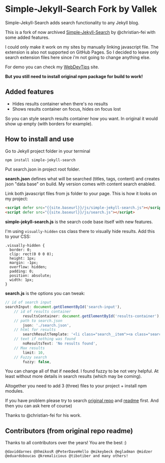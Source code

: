 # Simple-Jekyll-Search Fork by Vallek

Simple-Jekyll-Search adds search functionality to any Jekyll blog.

This is a fork of now archived [Simple-Jekyll-Search](https://github.com/christian-fei/Simple-Jekyll-Search) by @christian-fei with some added features.

I could only make it work on my sites by manually linking javascript file. The extension is also not supported on GitHub Pages. So I decided to leave only search extension files here since i'm not going to change anything else. 

For demo you can check my [WebDevTips](https://vallek.github.io/webdevtips/) site.

**But you still need to install original npm package for build to work!**

## Added features
* Hides results container when there's no results
* Shows results container on focus, hides on focus lost

So you can style search results container how you want. In original it would show up empty (with borders for example).

## How to install and use

Go to Jekyll project folder in your terminal

```sh
npm install simple-jekyll-search
```

Put search.json in project root folder.

**search.json** defines what will be searched (titles, tags, content) and creates json "data base" on build. My version comes with content search enabled.

Link both javascript files from js folder to your page. This is how it looks on my project: 

```html
<script defer src="{{site.baseurl}}/js/simple-jekyll-search.js"></script>
<script defer src="{{site.baseurl}}/js/search.js"></script>
```
**simple-jekyll-search.js** is the search code base itself with new features.

I'm using `visually-hidden` css class there to visually hide results. Add this to your CSS:
```
.visually-hidden {
  border: 0;
  clip: rect(0 0 0 0);
  height: 1px;
  margin: -1px;
  overflow: hidden;
  padding: 0;
  position: absolute;
  width: 1px;
}
``` 

**search.js** is the options you can tweak:
```js
// id of search input
searchInput: document.getElementById('search-input'),
    // id of results container
		resultsContainer: document.getElementById('results-container'),
    // path to search.json
		json: './search.json',
    // html for results
		searchResultTemplate: '<li class="search__item"><a class="search__link" href="{url}">{title}</a></li>',
    // text if nothing was found
		noResultsText: 'No results found',
    // Max results
		limit: 10,
    // Fuzzy search
		fuzzy: false,
```
You can change all of that if needed. I found fuzzy to be not very helpful. At least without more details in search results (which may be coming). 

Altogether you need to add 3 (three) files to your project + install npm modules.

If you have problem please try to search [original repo](https://github.com/christian-fei/Simple-Jekyll-Search/issues?q=is%3Aissue+is%3Aclosed) and [readme](https://github.com/christian-fei/Simple-Jekyll-Search#readme) first. And then you can ask here of course)  

Thanks to @christian-fei for his work.

## Contributors (from original repo readme)

Thanks to all contributors over the years! You are the best :)

    @daviddarnes @XhmikosR @PeterDaveHello @mikeybeck @egladman @midzer @eduardoboucas @kremalicious @tibotiber and many others!
